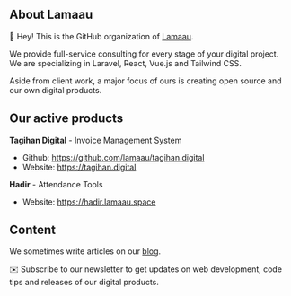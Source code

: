 ## About Lamaau

👋 Hey! This is the GitHub organization of [Lamaau](https://lamaau.space).

We provide full-service consulting for every stage of your digital project. We are specializing in Laravel, React, Vue.js and Tailwind CSS.

Aside from client work, a major focus of ours is creating open source and our own digital products.

## Our active products

**Tagihan Digital** - Invoice Management System
- Github: https://github.com/lamaau/tagihan.digital
- Website: https://tagihan.digital

**Hadir** - Attendance Tools
- Website: https://hadir.lamaau.space

## Content
We sometimes write articles on our [blog](https://rizkhal.lamaau.space). 

✉️ Subscribe to our newsletter to get updates on web development, code tips and releases of our digital products.
